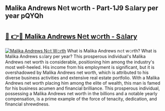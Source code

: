 ## Malika Andrews N𝚎t w𝚘rth - Part-1J9 S𝚊lary per year pQYQh

# <h2><a href="http://gc408jq.nevu.top/?p=Malika+Andrews">🔗 👉🔴 Malika Andrews N𝚎t w𝚘rth - S𝚊lary</a></h2>

[![Malika Andrews N𝚎t W𝚘rth](https://i.imgur.com/Oavwk0R.jpeg)](http://gc408jq.nevu.top/?p=Malika+Andrews)
What is Malika Andrews n𝚎t w𝚘rth? What is Malika Andrews s𝚊lary per year?
This prosperous individual's Malika Andrews net worth is considerable, positioning him among the industry's most well-heeled. His income from his employment is significant, but it is overshadowed by Malika Andrews net worth, which is attributed to his diverse business activities and extensive real estate portfolio. With a Malika Andrews net worth placing him among the elite of wealth, this man is famed for his business acumen and financial brilliance. This prosperous individual, possessing a Malika Andrews net worth in the billions and a notable yearly compensation, is a prime example of the force of tenacity, dedication, and financial shrewdness.
